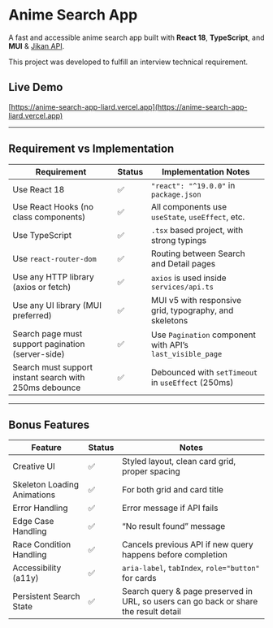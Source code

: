 # Anime Search App

A fast and accessible anime search app built with **React 18**, **TypeScript**, and **MUI**  & [Jikan API](https://jikan.moe). 

This project was developed to fulfill an interview technical requirement.

## Live Demo

[https://anime-search-app-liard.vercel.app](https://anime-search-app-liard.vercel.app)

---

## Requirement vs Implementation

| Requirement| Status | Implementation Notes|
|-------------------------------------------------------------|--------|------------------------------------------------------------------------|
| Use React 18                                                | ✅     | `"react": "^19.0.0"` in `package.json`                                  |
| Use React Hooks (no class components)                       | ✅     | All components use `useState`, `useEffect`, etc.                      |
| Use TypeScript                                              | ✅     | `.tsx` based project, with strong typings                             |
| Use `react-router-dom`                                      | ✅     | Routing between Search and Detail pages                              |
| Use any HTTP library (axios or fetch)                       | ✅     | `axios` is used inside `services/api.ts`                              |
| Use any UI library (MUI preferred)                          | ✅     | MUI v5 with responsive grid, typography, and skeletons                |
| Search page must support pagination (server-side)           | ✅     | Use `Pagination` component with API’s `last_visible_page`            |
| Search must support instant search with 250ms debounce      | ✅     | Debounced with `setTimeout` in `useEffect` (250ms)                    |

---

## Bonus Features

| Feature| Status | Notes                                                                 |
|-------------------------------------|--------|-----------------------------------------------------------------------|
| Creative UI                         | ✅     | Styled layout, clean card grid, proper spacing                        |
| Skeleton Loading Animations         | ✅     | For both grid and card title                                          |
| Error Handling                      | ✅     | Error message if API fails                                            |
| Edge Case Handling                  | ✅     | “No result found” message|
| Race Condition Handling             | ✅     | Cancels previous API if new query happens before completion           |
| Accessibility (a11y)                | ✅     | `aria-label`, `tabIndex`, `role="button"` for cards                   |
| Persistent Search State                 | ✅     | Search query & page preserved in URL, so users can go back or share the result detail                          |

